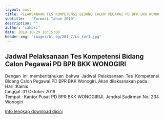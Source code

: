 ```yaml
---
layout: post
title: PELAKSANAAN TES KOMPETENSI BIDANG CALON PEGAWAI PD BPR BKK WONOGIRI TAHUN 2019
subtitle:   "Formasi Tahun 2019"
description: ""
author: "cakpri"
date: 2019-10-29 10:15:00
header-img: "images/bl_og/201_7/Lo_ker3.jpg"
---
```



## Jadwal Pelaksanaan Tes Kompetensi Bidang Calon Pegawai PD BPR BKK WONOGIRI 
<div style="text-align: justify;">
Dengan ini memberitahukan bahwa Jadwal Pelaksanaan Tes Kompetensi Bidang Calon Pegawai PD BPR BKK Wonogiri.
Akan dilaksanakan pada :
<div style="text-align: justify;">
Hari 	:Kamis
<div style="text-align: justify;">
tanggal	:31 Oktober 2019
<div style="text-align: justify;">
Tempat	: Kantor Pusat PD BPR BKK WONOGIRIJl. Jendral Sudirman No. 234 Wonogiri
</div>

[Info lengkap download disini](/publikasi/Loker/TES_KOMPETENSI_BIDANG_CALON_PEGAWAI.pdf)
